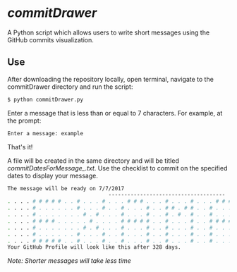 # *commitDrawer* 

A Python script which allows users to write short messages using the GitHub commits visualization.

## Use 

After downloading the repository locally, open terminal, navigate to the commitDrawer directory and run the script:

```bash
$ python commitDrawer.py
```

Enter a message that is less than or equal to 7 characters. For example, at the prompt:

```bash
Enter a message: example
```

That's it!

A file will be created in the same directory and will be titled *commitDatesForMessage_<message>.txt*. 
Use the checklist to commit on the specified dates to display your message.

```bash
The message will be ready on 7/7/2017
                                -------------------------------------                                
. . . . # # # # # . . # . . . # . . . # # # . . . # . . . # . . . # # # . . . # . . . . . . # # # # # .
. . . . # . . . . . . # . . . # . . # . . . # . . # # . # # . . # . . . # . . # . . . . . . # . . . . .
. . . . # . . . . . . . # . # . . . # . . . # . . # . # . # . . # . . . # . . # . . . . . . # . . . . .
. . . . # # # # . . . . . # . . . . # # # # # . . # . . . # . . # # # # . . . # . . . . . . # # # # . .
. . . . # . . . . . . . # . # . . . # . . . # . . # . . . # . . # . . . . . . # . . . . . . # . . . . .
. . . . # . . . . . . # . . . # . . # . . . # . . # . . . # . . # . . . . . . # . . . . . . # . . . . .
. . . . # # # # # . . # . . . # . . # . . . # . . # . . . # . . # . . . . . . # # # # # . . # # # # # .
Your GitHub Profile will look like this after 328 days.
```

*Note: Shorter messages will take less time*
